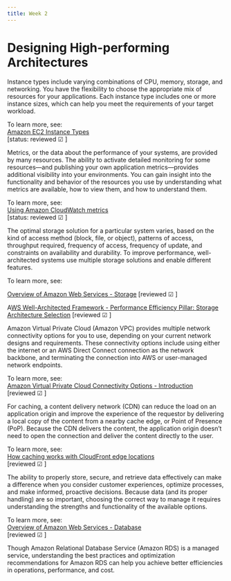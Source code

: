 ```yaml
---
title: Week 2
---
```

# Designing High-performing Architectures
Instance types include varying combinations of CPU, memory, storage, and networking. You have the flexibility to choose the appropriate mix of resources for your applications. Each instance type includes one or more instance sizes, which can help you meet the requirements of your target workload.

To learn more, see:    
[Amazon EC2 Instance Types](https://aws.amazon.com/ec2/instance-types/)    
[status: reviewed &#9745; ]

Metrics, or the data about the performance of your systems, are provided by many resources. The ability to activate detailed monitoring for some resources—and publishing your own application metrics—provides additional visibility into your environments. You can gain insight into the functionality and behavior of the resources you use by understanding what metrics are available, how to view them, and how to understand them.

To learn more, see:    
[Using Amazon CloudWatch metrics](https://docs.aws.amazon.com/AmazonCloudWatch/latest/monitoring/working_with_metrics.html)   
[status: reviewed &#9745; ]

The optimal storage solution for a particular system varies, based on the kind of access method (block, file, or object), patterns of access, throughput required, frequency of access, frequency of update, and constraints on availability and durability. To improve performance, well-architected systems use multiple storage solutions and enable different features.

To learn more, see:

[Overview of Amazon Web Services - Storage](https://docs.aws.amazon.com/whitepapers/latest/aws-overview/storage-services.html) [reviewed &#9745; ]

A[WS Well-Architected Framework - Performance Efficiency Pillar: Storage Architecture Selection](https://docs.aws.amazon.com/wellarchitected/latest/performance-efficiency-pillar/storage-architecture-selection.html) [reviewed &#9745; ]

Amazon Virtual Private Cloud (Amazon VPC) provides multiple network connectivity options for you to use, depending on your current network designs and requirements. These connectivity options include using either the internet or an AWS Direct Connect connection as the network backbone, and terminating the connection into AWS or user-managed network endpoints.

To learn more, see:     
[Amazon Virtual Private Cloud Connectivity Options - Introduction](https://docs.aws.amazon.com/whitepapers/latest/aws-vpc-connectivity-options/introduction.html)     
[reviewed &#9745; ]

For caching, a content delivery network (CDN) can reduce the load on an application origin and improve the experience of the requestor by delivering a local copy of the content from a nearby cache edge, or Point of Presence (PoP). Because the CDN delivers the content, the application origin doesn’t need to open the connection and deliver the content directly to the user.

To learn more, see:     
[How caching works with CloudFront edge locations](https://docs.aws.amazon.com/AmazonCloudFront/latest/DeveloperGuide/cache-hit-ratio-explained.html)     
[reviewed &#9745; ]

The ability to properly store, secure, and retrieve data effectively can make a difference when you consider customer experiences, optimize processes, and make informed, proactive decisions. Because data (and its proper handling) are so important, choosing the correct way to manage it requires understanding the strengths and functionality of the available options.

To learn more, see:   
 [Overview of Amazon Web Services - Database](https://docs.aws.amazon.com/whitepapers/latest/aws-overview/database.html)     
[reviewed &#9745; ]

Though Amazon Relational Database Service (Amazon RDS) is a managed service, understanding the best practices and optimization recommendations for Amazon RDS can help you achieve better efficiencies in operations, performance, and cost.
